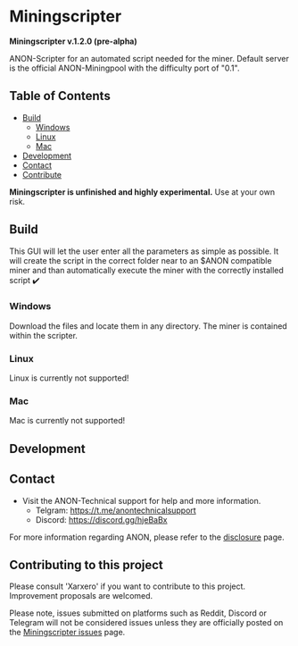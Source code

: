 # Miningscripter

**Miningscripter v.1.2.0 (pre-alpha)**

ANON-Scripter for an automated script needed for the miner.
Default server is the official ANON-Miningpool with the difficulty port of "0.1".


## Table of Contents

- [Build](#build)
	- [Windows](#windows)
	- [Linux](#linux)
	- [Mac](#mac)
- [Development](#development)
- [Contact](#contact)
- [Contribute](#Contributing-to-this-project)


**Miningscripter is unfinished and highly experimental.** Use at your own risk.
<!-- ### Any optional sections -->


## Build
This GUI will let the user enter all the parameters as simple as possible. It will create the script in the correct folder near to an $ANON compatible miner and than automatically execute the miner with the correctly installed script ✔️


### Windows
Download the files and locate them in any directory. The miner is contained within the scripter.

### Linux
Linux is currently not supported!

### Mac
Mac is currently not supported!


## Development


## Contact

- Visit the ANON-Technical support for help and more information.
	- Telgram: https://t.me/anontechnicalsupport
  	- Discord: https://discord.gg/hjeBaBx
	
For more information regarding ANON, please refer to the [disclosure](https://www.anonfork.io/disclosure) page.


## Contributing to this project

Please consult 'Xarxero' if you want to contribute to this project. Improvement proposals are welcomed.

Please note, issues submitted on platforms such as Reddit, Discord or Telegram will not be considered issues unless they are officially posted on the [Miningscripter issues](https://github.com/Xarxero/miningscripter/issues) page.
